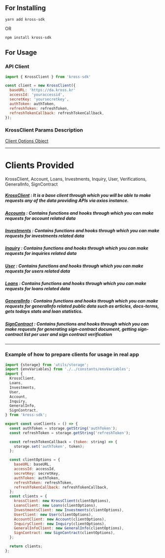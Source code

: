 ## For Installing

`yarn add kross-sdk`

OR

`npm install kross-sdk`

## For Usage

### API Client

```js
import { KrossClient } from 'kross-sdk'

const client = new KrossClient({
  baseURL: 'https://da.kross.kr'
  accessId: 'youraccessid',
  secretKey: 'yoursecretkey',
  authToken: authToken,
  refreshToken: refreshToken,
  refreshTokenCallback: refreshTokenCallback,
});

```

### KrossClient Params Description
[Client Options Object](docs/client_options.md)


-----------------------------------------------------



# Clients Provided
KrossClient, Account, Loans, Investments, Inquiry, User, Verifications, GeneralInfo, SignContract

##### [KrossClient](docs/client.md) : It is a base client through which you will be able to make requests any of the data providing APIs via axios instance. 
##### [Accounts](docs/account.md) : Contains functions and hooks through which you can make requests for account related data 
##### [Investments](docs/investment.md) : Contains functions and hooks through which you can make requests for investments related data 
##### [Inquiry](docs/inquiry.md) : Contains functions and hooks through which you can make requests for inquiries related data 
##### [User](docs/user.md) : Contains functions and hooks through which you can make requests for users related data 
##### [Loans](docs/loans.md) : Contains functions and hooks through which you can make requests for loans related data 
##### [GeneralInfo](docs/general-info.md) : Contains functions and hooks through which you can make requests for generalInfo related public data such as articles, docs-terms, gets todays stats and loan statistics.
##### [SignContract](docs/sign-contract.md) : Contains functions and hooks through which you can make requests for generating sign-contract document, getting sign-contract list per user and sign contract verification
----------------------------------------------------


### Example of how to prepare clients for usage in real app

```js
import {storage} from 'utils/storage';
import {envVariables} from './../constants/envVariables';
import {
  KrossClient,
  Loans,
  Investments,
  User,
  Account,
  Inquiry,
  GeneralInfo,
  SignContract,
} from 'kross-sdk';

export const useClients = () => {
  const authToken = storage.getString('authToken');
  const refreshToken = storage.getString('refreshToken');

  const refreshTokenCallback = (token: string) => {
    storage.set('authToken', token);
  };

  const clientOptions = {
    baseURL: baseURL,
    accessId: accessId,
    secretKey: secretKey,
    authToken: authToken,
    refreshToken: refreshToken,
    refreshTokenCallback: refreshTokenCallback,
  };
  const clients = {
    krossClient: new KrossClient(clientOptions),
    LoansClient: new Loans(clientOptions),
    InvestmentsClient: new Investments(clientOptions),
    UserClient: new User(clientOptions),
    AccountClient: new Account(clientOptions),
    InquiryClient: new Inquiry(clientOptions),
    GeneralInfoClient: new GeneralInfo(clientOptions),
    SignContract: new SignContract(clientOptions),
  };

  return clients;
};

```



